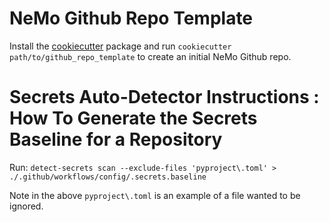 # NeMo Github Repo Template

 Install the [cookiecutter](https://github.com/cookiecutter/cookiecutter) package and run `cookiecutter path/to/github_repo_template` to create an initial NeMo Github repo.

# Secrets Auto-Detector Instructions : How To Generate the Secrets Baseline for a Repository

Run:
`detect-secrets scan --exclude-files 'pyproject\.toml' > ./.github/workflows/config/.secrets.baseline`

Note in the above `pyproject\.toml` is an example of a file wanted to be ignored.
